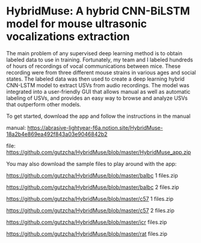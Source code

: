 # HybridMuse: A hybrid CNN-BiLSTM model for mouse ultrasonic vocalizations extraction


The main problem of any supervised deep learning method is to obtain labeled data to use in training.
Fortunately, my team and I labeled hundreds of hours of recordings of vocal communications between mice.
These recording were from three different mouse strains in various ages and social states.
The labeled data was then used to create a deep learning hybrid CNN-LSTM model to extract USVs from audio recordings.
The model was integrated into a user-friendly GUI that allows manual as well as automatic labeling of USVs, 
and provides an easy way to browse and analyze USVs that outperform other models.

To get started, download the app and follow the instructions in the manual

manual: https://abrasive-lightyear-f6a.notion.site/HybridMuse-18a2b4e869ea492f843a03e9046842b2

file: https://github.com/gutzcha/HybridMuse/blob/master/HybridMuse_app.zip


You may also download the sample files to play around with the app:

https://github.com/gutzcha/HybridMuse/blob/master/balbc 1 files.zip

https://github.com/gutzcha/HybridMuse/blob/master/balbc 2 files.zip

https://github.com/gutzcha/HybridMuse/blob/master/c57 1 files.zip

https://github.com/gutzcha/HybridMuse/blob/master/c57 2 files.zip

https://github.com/gutzcha/HybridMuse/blob/master/icr files.zip

https://github.com/gutzcha/HybridMuse/blob/master/rat files.zip

